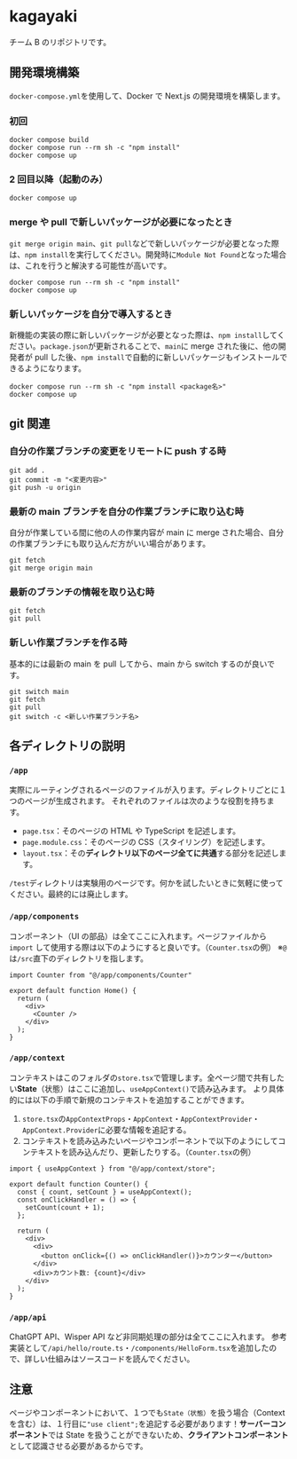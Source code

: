 # kagayaki

チーム B のリポジトリです。

## 開発環境構築

`docker-compose.yml`を使用して、Docker で Next.js の開発環境を構築します。

### 初回

```
docker compose build
docker compose run --rm sh -c "npm install"
docker compose up
```

### 2 回目以降（起動のみ）

```
docker compose up
```

### merge や pull で新しいパッケージが必要になったとき

`git merge origin main`、`git pull`などで新しいパッケージが必要となった際は、`npm install`を実行してください。開発時に`Module Not Found`となった場合は、これを行うと解決する可能性が高いです。

```
docker compose run --rm sh -c "npm install"
docker compose up
```

### 新しいパッケージを自分で導入するとき

新機能の実装の際に新しいパッケージが必要となった際は、`npm install`してください。`package.json`が更新されることで、`main`に merge された後に、他の開発者が pull した後、`npm install`で自動的に新しいパッケージもインストールできるようになります。

```
docker compose run --rm sh -c "npm install <package名>"
docker compose up
```

## git 関連

### 自分の作業ブランチの変更をリモートに push する時

```
git add .
git commit -m "<変更内容>"
git push -u origin
```

### 最新の main ブランチを自分の作業ブランチに取り込む時

自分が作業している間に他の人の作業内容が main に merge された場合、自分の作業ブランチにも取り込んだ方がいい場合があります。

```
git fetch
git merge origin main
```

### 最新のブランチの情報を取り込む時

```
git fetch
git pull
```

### 新しい作業ブランチを作る時

基本的には最新の main を pull してから、main から switch するのが良いです。

```
git switch main
git fetch
git pull
git switch -c <新しい作業ブランチ名>
```

## 各ディレクトリの説明

### `/app`

実際にルーティングされるページのファイルが入ります。ディレクトリごとに１つのページが生成されます。
それぞれのファイルは次のような役割を持ちます。

- `page.tsx`：そのページの HTML や TypeScript を記述します。
- `page.module.css`：そのページの CSS（スタイリング）を記述します。
- `layout.tsx`：その**ディレクトリ以下のページ全てに共通**する部分を記述します。

`/test`ディレクトリは実験用のページです。何かを試したいときに気軽に使ってください。最終的には廃止します。

### `/app/components`

コンポーネント（UI の部品）は全てここに入れます。ページファイルから `import` して使用する際は以下のようにすると良いです。（`Counter.tsx`の例）
※`@`は`/src`直下のディレクトリを指します。

```
import Counter from "@/app/components/Counter"

export default function Home() {
  return (
    <div>
      <Counter />
    </div>
  );
}
```

### `/app/context`

コンテキストはこのフォルダの`store.tsx`で管理します。全ページ間で共有したい**State**（状態）はここに追加し、`useAppContext()`で読み込みます。
より具体的には以下の手順で新規のコンテキストを追加することができます。

1.  `store.tsx`の`AppContextProps`・`AppContext`・`AppContextProvider`・`AppContext.Provider`に必要な情報を追記する。
2.  コンテキストを読み込みたいページやコンポーネントで以下のようにしてコンテキストを読み込んだり、更新したりする。（`Counter.tsx`の例）

```
import { useAppContext } from "@/app/context/store";

export default function Counter() {
  const { count, setCount } = useAppContext();
  const onClickHandler = () => {
    setCount(count + 1);
  };

  return (
    <div>
      <div>
        <button onClick={() => onClickHandler()}>カウンター</button>
      </div>
      <div>カウント数: {count}</div>
    </div>
  );
}
```

### `/app/api`

ChatGPT API、Wisper API など非同期処理の部分は全てここに入れます。
参考実装として`/api/hello/route.ts`・`/components/HelloForm.tsx`を追加したので、詳しい仕組みはソースコードを読んでください。

## 注意

ページやコンポーネントにおいて、１つでも`State（状態）`を扱う場合（Context を含む）は、１行目に`"use client";`を追記する必要があります！**サーバーコンポーネント**では State を扱うことができないため、**クライアントコンポーネント**として認識させる必要があるからです。
